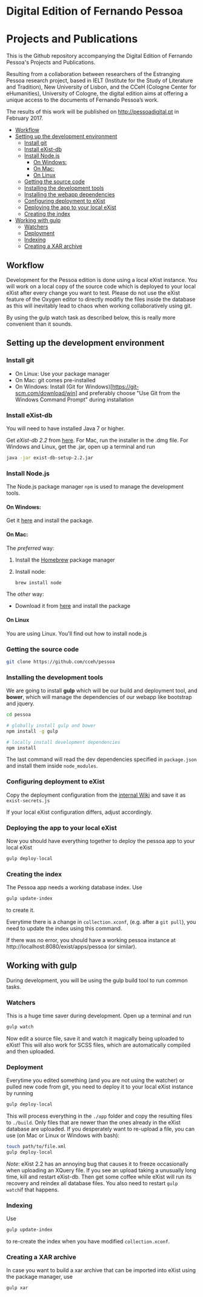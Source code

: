 Digital Edition of Fernando Pessoa
======
Projects and Publications
======

This is the Github repository accompanying the Digital Edition of Fernando Pessoa's Projects and Publications.

Resulting from a collaboration between researchers of the Estranging Pessoa research project, based in IELT (Institute for the Study of Literature and Tradition), New University of Lisbon, and the CCeH (Cologne Center for eHumanities), University of Cologne, the digital edition aims at offering a unique access to the documents of Fernando Pessoa’s work.

The results of this work will be published on http://pessoadigital.pt in February 2017.


<!-- MarkdownTOC -->

- [Workflow](#workflow)
- [Setting up the development environment](#setting-up-the-development-environment)
	- [Install git](#install-git)
	- [Install eXist-db](#install-exist-db)
	- [Install Node.js](#install-nodejs)
		- [On Windows:](#on-windows)
		- [On Mac:](#on-mac)
		- [On Linux](#on-linux)
	- [Getting the source code](#getting-the-source-code)
	- [Installing the development tools](#installing-the-development-tools)
	- [Installing the webapp dependencies](#installing-the-webapp-dependencies)
	- [Configuring deployment to eXist](#configuring-deployment-to-exist)
	- [Deploying the app to your local eXist](#deploying-the-app-to-your-local-exist)
	- [Creating the index](#creating-the-index)
- [Working with gulp](#working-with-gulp)
	- [Watchers](#watchers)
	- [Deployment](#deployment)
	- [Indexing](#indexing)
	- [Creating a XAR archive](#creating-a-xar-archive)

<!-- /MarkdownTOC -->


<a name="workflow"></a>
## Workflow

Development for the Pessoa edition is done using a local eXist instance. You will work on a local copy of the source code 
which is deployed to your local eXist after every change you want to test. Please do not use the eXist
feature of the Oxygen editor to directly modifiy the files inside the database as this will inevitably lead 
to chaos when working collaboratively using git.

By using the gulp watch task as described below, this is really more convenient than it sounds.

<a name="setting-up-the-development-environment"></a>
## Setting up the development environment

<a name="install-git"></a>
### Install git

* On Linux: Use your package manager
* On Mac: git comes pre-installed
* On Windows: Install (Git for Windows)[https://git-scm.com/download/win] and preferably choose "Use Git from the Windows Command Prompt" during installation

<a name="install-exist-db"></a>
### Install eXist-db

You will need to have installed Java 7 or higher.

Get *eXist-db 2.2* from [here](http://exist-db.org/exist/apps/homepage/index.html). For Mac, run the installer in the .dmg file. For Windows and Linux, get the .jar, open up a terminal and run

```sh
java -jar exist-db-setup-2.2.jar
```

<a name="install-nodejs"></a>
### Install Node.js

The Node.js package manager ```npm``` is used to manage the development tools. 

<a name="on-windows"></a>
#### On Windows:

Get it [here](https://nodejs.org/en/) and install the package.

<a name="on-mac"></a>
#### On Mac:

The *preferred* way:

1. Install the [Homebrew](http://brew.sh/) package manager
2. Install node:

	```sh
	brew install node
	```

The *other* way:

* Download it from [here](https://nodejs.org/en/) and install the package

<a name="on-linux"></a>
#### On Linux

You are using Linux. You'll find out how to install node.js


<a name="getting-the-source-code"></a>
### Getting the source code

```sh
git clone https://github.com/cceh/pessoa
```


<a name="installing-the-development-tools"></a>
### Installing the development tools

We are going to install **gulp** which will be our build and deployment tool, and **bower**, which will manage the dependencies of our webapp like bootstrap and jquery.

```sh
cd pessoa

# globally install gulp and bower
npm install -g gulp

# locally install development dependencies
npm install
```

The last command will read the dev dependencies specified in ```package.json``` and install them inside ```node_modules```. 

<a name="installing-the-webapp-dependencies"></a>

### Configuring deployment to eXist

Copy the deployment configuration from the [internal Wiki](https://wiki.uni-koeln.de/cceh/index.php/Pessoa-Projekt) and save it as ```exist-secrets.js```

If your local eXist configuration differs, adjust accordingly.

<a name="updating-dependencies"></a>


<a name="deploying-the-app-to-your-local-exist"></a>
### Deploying the app to your local eXist

Now you should have everything together to deploy the pessoa app to your local eXist 

```sh
gulp deploy-local
```

<a name="creating-the-index"></a>
### Creating the index

The Pessoa app needs a working database index. Use

```sh
gulp update-index
```

to create it.

Everytime there is a change in ```collection.xconf```, (e.g. after a ```git pull```), you need to update the index using this command.

If there was no error, you should have a working pessoa instance at http://localhost:8080/exist/apps/pessoa (or similar).


<a name="working-with-gulp"></a>
## Working with gulp

During development, you will be using the gulp build tool to run common tasks.

<a name="watchers"></a>
### Watchers

This is a huge time saver during development. Open up a terminal and run

```sh
gulp watch
```

Now edit a source file, save it and watch it magically being uploaded to eXist! This will also work for SCSS files, which are automatically compiled and then uploaded.

<a name="deployment"></a>
### Deployment

Everytime you edited something (and you are not using the watcher) or pulled new code from git, you need to deploy it to your local eXist instance by running 

```sh
gulp deploy-local
```
This will process everything in the ```./app``` folder and copy the resulting files to ```./build```.
Only files that are newer than the ones already in the eXist database are uploaded. If you desperately want to re-upload a file, you can use (on Mac or Linux or Windows with bash):

```sh
touch path/to/file.xml
gulp deploy-local
```

*Note*: eXist 2.2 has an annoying bug that causes it to freeze occasionally when uploading an XQuery file. If you see an upload taking a unusually long time, kill and restart eXist-db. Then get some coffee while eXist will run its recovery and reindex all database files. You also need to restart ```gulp watch```if that happens.

<a name="indexing"></a>
### Indexing

Use

```sh
gulp update-index
```
to re-create the index when you have modified ```collection.xconf```.

<a name="creating-a-xar-archive"></a>

### Creating a XAR archive

In case you want to build a xar archive that can be imported into eXist using the package manager, use

```sh
gulp xar
```



